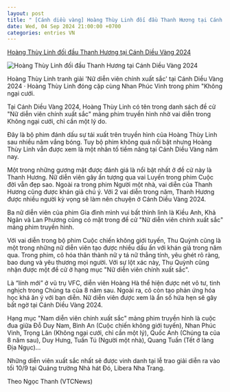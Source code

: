 ```yaml
---
layout: post
title: " [Cánh diều vàng] Hoàng Thùy Linh đối đầu Thanh Hương tại Cánh Diều Vàng 2024"
date: Wed, 04 Sep 2024 21:00:00 +0700
categories: entries VN
---
```

[Hoàng Thùy Linh đối đầu Thanh Hương tại Cánh Diều Vàng 2024](https://baogialai.com.vn/hoang-thuy-linh-tranh-giai-nu-dien-vien-chinh-xuat-sac-tai-canh-dieu-vang-2024-post291649.html)

![Hoàng Thùy Linh đối đầu Thanh Hương tại Cánh Diều Vàng 2024](https://image.baogialai.com.vn/1200x630/Uploaded/2024/obfuotf/2024_09_04/screen-shot-2024-09-04-at-95654-am-09571388-8467.jpg)

Hoàng Thùy Linh tranh giải 'Nữ diễn viên chính xuất sắc' tại Cánh Diều Vàng 2024 · Hoàng Thùy Linh đóng cặp cùng Nhan Phúc Vinh trong phim &quot;Không ngại cưới.

Tại Cánh Diều Vàng 2024, Hoàng Thùy Linh có tên trong danh sách đề cử "Nữ diễn viên chính xuất sắc" mảng phim truyền hình nhờ vai diễn trong Không ngại cưới, chỉ cần một lý do.

Đây là bộ phim đánh dấu sự tái xuất trên truyền hình của Hoàng Thùy Linh sau nhiều năm vắng bóng. Tuy bộ phim không quá nổi bật nhưng Hoàng Thùy Linh vẫn được xem là một nhân tố tiềm năng tại Cánh Diều Vàng năm nay.

Một trong những gương mặt được đánh giá là nổi bật nhất ở đề cử này là Thanh Hương. Nữ diễn viên gây ấn tượng qua vai Luyến trong phim Cuộc đời vẫn đẹp sao. Ngoài ra trong phim Người một nhà, vai diễn của Thanh Hương cũng được khán giả chú ý. Với 2 vai diễn trong năm, Thanh Hương được nhiều người kỳ vọng sẽ làm nên chuyện ở Cánh Diều Vàng 2024.

Ba nữ diễn viên của phim Gia đình mình vui bất thình lình là Kiều Anh, Khả Ngân và Lan Phương cũng có mặt trong đề cử "Nữ diễn viên chính xuất sắc" mảng phim truyền hình.

Với vai diễn trong bộ phim Cuộc chiến không giới tuyến, Thu Quỳnh cũng là một trong những nữ diễn viên tạo được nhiều dấu ấn với khán giả trong năm qua. Trong phim, cô hóa thân thành nữ y tá nữ thẳng tính, yêu ghét rõ ràng, bao dung và yêu thương mọi người. Với sự lột xác này, Thu Quỳnh cũng nhận được một đề cử ở hạng mục "Nữ diễn viên chính xuất sắc".

Là “lính mới” ở vũ trụ VFC, diễn viên Hoàng Hà thể hiện được nét vô tư, tinh nghịch trong Chúng ta của 8 năm sau. Ngoài ra, cô còn tạo phản ứng hóa học khá ăn ý với bạn diễn. Nữ diễn viên được xem là ẩn số hứa hẹn sẽ gây bất ngờ tại Cánh Diều Vàng 2024.

Hạng mục "Nam diễn viên chính xuất sắc" mảng phim truyền hình là cuộc đua giữa Đỗ Duy Nam, Bình An (Cuộc chiến không giới tuyến), Nhan Phúc Vinh, Trọng Lân (Không ngại cưới, chỉ cần một lý), Quốc Anh (Chúng ta của 8 năm sau), Duy Hưng, Tuấn Tú (Người một nhà), Quang Tuấn (Tết ở làng Địa Ngục)...

Những diễn viên xuất sắc nhất sẽ được vinh danh tại lễ trao giải diễn ra vào tối 10/9 tại Quảng trường Nhà hát Đó, Libera Nha Trang.

Theo Ngọc Thanh (VTCNews)

